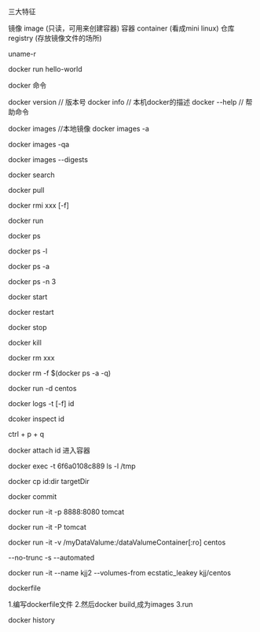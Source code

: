 三大特征 

镜像 image (只读，可用来创建容器)
容器 container (看成mini linux)
仓库 registry (存放镜像文件的场所)


uname-r

docker run hello-world

docker 命令

docker version
// 版本号
docker info
// 本机docker的描述
docker --help
// 帮助命令

docker images
//本地镜像
docker images -a

docker images -qa

docker images --digests

docker search

docker pull

docker rmi xxx [-f]

docker run 

docker ps
 
docker ps -l

docker ps -a

docker ps -n 3

docker start

docker restart

docker stop

docker kill 

docker rm xxx

docker rm -f $(docker ps -a -q)

docker run -d centos

docker logs -t [-f] id

dcoker inspect id

ctrl + p + q

docker attach id 进入容器

docker exec -t 6f6a0108c889 ls -l /tmp

docker cp id:dir targetDir

docker commit 

docker run -it -p 8888:8080 tomcat

docker run -it -P tomcat

docker run -it -v /myDataValume:/dataValumeContainer[:ro] centos

--no-trunc 
-s
--automated

docker run -it --name kjj2 --volumes-from ecstatic_leakey kjj/centos


dockerfile

1.编写dockerfile文件
2.然后docker build,成为images
3.run


docker history

